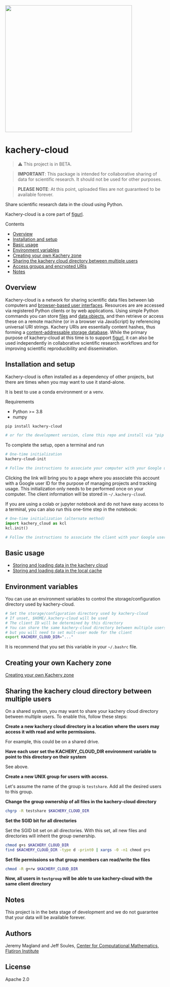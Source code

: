 <img src="https://user-images.githubusercontent.com/3679296/161265718-1127dd6a-a7c4-419b-b9e0-915740c418bc.svg" width="400px" />

# kachery-cloud

> :warning: This project is in BETA.

> **IMPORTANT**: This package is intended for collaborative sharing of data for scientific research. It should not be used for other purposes.

> **PLEASE NOTE**: At this point, uploaded files are not guaranteed to be available forever.

Share scientific research data in the cloud using Python.

Kachery-cloud is a core part of [figurl](https://github.com/flatironinstitute/figurl).

Contents

* [Overview](#overview)
* [Installation and setup](#installation-and-setup)
* [Basic usage](#basic-usage)
* [Environment variables](#environment-variables)
* [Creating your own Kachery zone](#creating-your-own-kachery-zone)
* [Sharing the kachery cloud directory between multiple users](#sharing-the-kachery-cloud-directory-between-multiple-users)
* [Access groups and encrypted URIs](#access-groups-and-encrypted-uris)
* [Notes](#notes)

## Overview

Kachery-cloud is a network for sharing scientific data files between lab computers and [browser-based user interfaces](https://github.com/flatironinstitute/figurl). Resources are are accessed via registered Python clients or by web applications. Using simple Python commands you can store [files](doc/store_load_data.md) and [data objects](doc/store_load_data.md), and then retrieve or access these on a remote machine (or in a browser via JavaScript) by referencing universal URI strings. Kachery URIs are essentially content hashes, thus forming a [content-addressable storage database](https://en.wikipedia.org/wiki/Content-addressable_storage). While the primary purpose of kachery-cloud at this time is to support [figurl](https://github.com/flatironinstitute/figurl), it can also be used independently in collaborative scientific research workflows and for improving scientific reproducibility and dissemination.

## Installation and setup

Kachery-cloud is often installed as a dependency of other projects, but there are times when you may want to use it stand-alone.

It is best to use a conda environment or a venv.

Requirements
* Python >= 3.8
* numpy

```bash
pip install kachery-cloud

# or for the development version, clone this repo and install via "pip install -e ."
```

To complete the setup, open a terminal and run 

```bash
# One-time initialization
kachery-cloud-init

# Follow the instructions to associate your computer with your Google user on the kachery-cloud network
```

Clicking the link will bring you to a page where you associate this account with a Google user ID for the purpose of managing projects and tracking usage. This initialization only needs to be performed once on your computer. The client information will be stored in `~/.kachery-cloud`.

If you are using a colab or jupyter notebook and do not have easy access to a terminal, you can also run this one-time step in the notebook:

```python
# One-time initialization (alternate method)
import kachery_cloud as kcl
kcl.init()

# Follow the instructions to associate the client with your Google user on the kachery-cloud network
```

## Basic usage

* [Storing and loading data in the kachery cloud](doc/store_load_data.md)
* [Storing and loading data in the local cache](doc/store_load_data_local.md)

## Environment variables

You can use an environment variables to control the storage/configuration directory used by kachery-cloud.

```bash
# Set the storage/configuration directory used by kachery-cloud
# If unset, $HOME/.kachery-cloud will be used
# The client ID will be determined by this directory
# You can share the same kachery-cloud directory between multiple users,
# but you will need to set mult-user mode for the client
export KACHERY_CLOUD_DIR="..."
```

It is recommend that you set this variable in your `~/.bashrc` file.

## Creating your own Kachery zone

[Creating your own Kachery zone](./doc/create_kachery_zone.md)

## Sharing the kachery cloud directory between multiple users

On a shared system, you may want to share your kachery cloud directory between multiple users. To enable this, follow these steps:

**Create a new kachery cloud directory in a location where the users may access it with read and write permissions.**

For example, this could be on a shared drive.

**Have each user set the KACHERY_CLOUD_DIR environment variable to point to this directory on their system**

See above.

**Create a new UNIX group for users with access.**

Let's assume the name of the group is `testshare`. Add all the desired users to this group.

**Change the group ownership of all files in the kachery-cloud directory**

```bash
chgrp -R testshare $KACHERY_CLOUD_DIR
```

**Set the SGID bit for all directories**

Set the SGID bit set on all directories. With this set, all new files and directories will inherit the group ownership.

```bash
chmod g+s $KACHERY_CLOUD_DIR
find $KACHERY_CLOUD_DIR -type d -print0 | xargs -0 -n1 chmod g+s
```

**Set file permissions so that group members can read/write the files**

```bash
chmod -R g+rw $KACHERY_CLOUD_DIR
```

**Now, all users in `testgroup` will be able to use kachery-cloud with the same client directory**

## Notes

This project is in the beta stage of development and we do not guarantee that your data will be available forever.

## Authors

Jeremy Magland and Jeff Soules, [Center for Computational Mathematics, Flatiron Institute](https://www.simonsfoundation.org/flatiron/center-for-computational-mathematics)

## License

Apache 2.0

